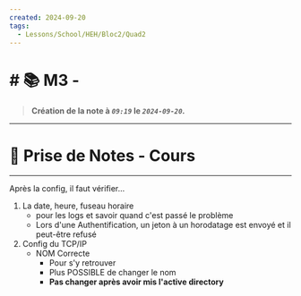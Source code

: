 ```yaml
---
created: 2024-09-20
tags:
  - Lessons/School/HEH/Bloc2/Quad2
---
```


# # 📚  M3 -
> **Création de la note à *`09:19`* le *`2024-09-20`.***
---

# 📝 Prise de Notes - Cours

---
Après la config, il faut vérifier...
1. La date, heure, fuseau horaire
	- pour les logs et savoir quand c'est passé le problème
	- Lors d'une Authentification, un jeton à un horodatage est envoyé et il peut-être refusé
2. Config du TCP/IP
	- NOM Correcte
		- Pour s'y retrouver
		- Plus POSSIBLE de changer le nom
		- **Pas changer après avoir mis l'active directory**
